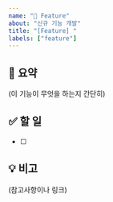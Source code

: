 ```yaml
---
name: "🚀 Feature"
about: "신규 기능 개발"
title: "[Feature] "
labels: ["feature"]
---
```


## 📌 요약
(이 기능이 무엇을 하는지 간단히)

## ✅ 할 일
- [ ]

## 💡 비고
(참고사항이나 링크)